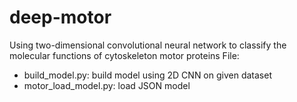 # deep-motor
Using two-dimensional convolutional neural network to classify the molecular functions of cytoskeleton motor proteins
File:
- build_model.py: build model using 2D CNN on given dataset
- motor_load_model.py: load JSON model
